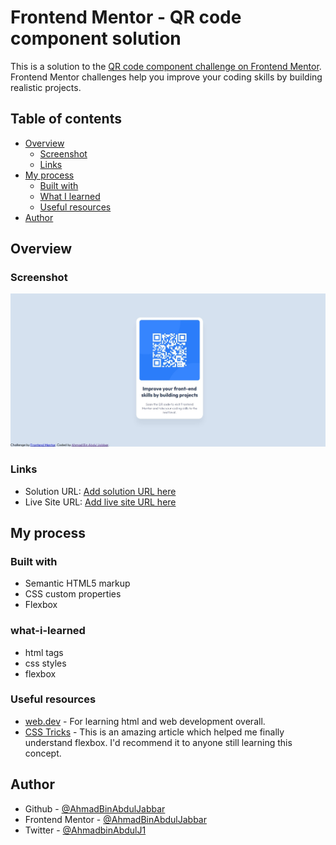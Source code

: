 # Frontend Mentor - QR code component solution

This is a solution to the [QR code component challenge on Frontend Mentor](https://www.frontendmentor.io/challenges/qr-code-component-iux_sIO_H). Frontend Mentor challenges help you improve your coding skills by building realistic projects. 

## Table of contents

- [Overview](#overview)
  - [Screenshot](#screenshot)
  - [Links](#links)
- [My process](#my-process)
  - [Built with](#built-with)
  - [What I learned](#what-i-learned)
  - [Useful resources](#useful-resources)
- [Author](#author)


## Overview

### Screenshot

![](./screenshot.jpeg)

### Links

- Solution URL: [Add solution URL here](https://your-solution-url.com)
- Live Site URL: [Add live site URL here](https://your-live-site-url.com)

## My process

### Built with

- Semantic HTML5 markup
- CSS custom properties
- Flexbox

### what-i-learned

- html tags
- css styles
- flexbox

### Useful resources

- [web.dev](https://web.dev/learn/html) - For learning html and web development overall.
- [CSS Tricks](https://css-tricks.com/snippets/css/a-guide-to-flexbox/) - This is an amazing article which helped me finally understand flexbox. I'd recommend it to anyone still learning this concept.


## Author

- Github - [@AhmadBinAbdulJabbar](https://github.com/AhmadBinAbdulJabbar)
- Frontend Mentor - [@AhmadBinAbdulJabbar](https://www.frontendmentor.io/profile/AhmadBinAbdulJabbar)
- Twitter - [@AhmadbinAbdulJ1](https://www.twitter.com/AhmadbinAbdulJ1)


